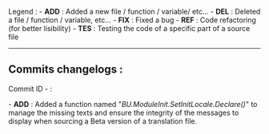 Legend :
    - **ADD** : Added a new file / function / variable/ etc...
    - **DEL** : Deleted a file / function / variable, etc...
    - **FIX** : Fixed a bug
    - **REF** : Code refactoring (for better lisibility)
    - **TES** : Testing the code of a specific part of a source file

---------------------------------------------------------
Commits changelogs :
--------------------


Commit ID - :

\- **ADD** : Added a function named "_BU.ModuleInit.SetInitLocale.Declare()_" to manage the missing texts and ensure the integrity of the messages to display when sourcing a Beta version of a translation file.
